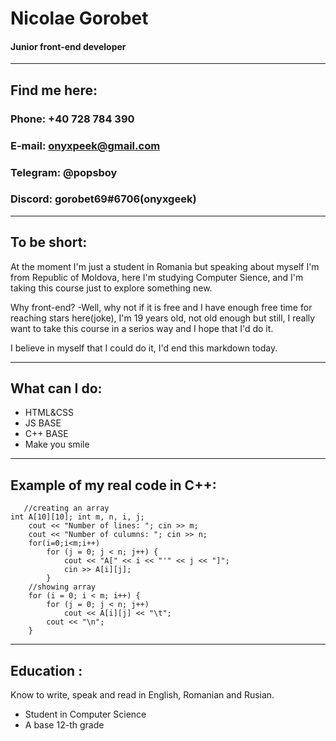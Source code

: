 # Nicolae Gorobet

#### Junior front-end developer
***
## Find me here:
### Phone: +40 728 784 390
### E-mail: onyxpeek@gmail.com
### Telegram: @popsboy
### Discord: gorobet69#6706(onyxgeek)
---
## To be short:
At the moment I'm just a student in Romania but speaking about myself I'm from Republic of Moldova, here I'm studying Computer Sience, and I'm taking this course just to explore something new.

Why front-end?
-Well, why not if it is free and I have enough free time for reaching stars here(joke), I'm 19 years old, not old enough but still, I really want to take this course in a serios way and I hope that I'd do it.

I believe in myself that I could do it, I'd end this markdown today.

---

## What can I do:
* HTML&CSS
* JS BASE
* C++ BASE
* Make you smile
---

## Example of my real code in C++:


```
   //creating an array
int A[10][10]; int m, n, i, j;
	cout << "Number of lines: "; cin >> m;
	cout << "Number of culumns: "; cin >> n;
	for(i=0;i<m;i++)
		for (j = 0; j < n; j++) {
			cout << "A[" << i << "'" << j << "]";
			cin >> A[i][j];
		}
	//showing array
	for (i = 0; i < m; i++) {
		for (j = 0; j < n; j++)
			cout << A[i][j] << "\t";
		cout << "\n";
	}
```

---

## Education :
Know to write, speak and read in English, Romanian and Rusian.
* Student in Computer Science
* A base 12-th grade